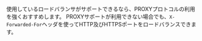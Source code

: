 使用しているロードバランサがサポートできるなら、PROXYプロトコルの利用を強くおすすめします。 PROXYサポートが利用できない場合でも、`X-Forwarded-For`ヘッダを使ってHTTP及びHTTPSポートをロードバランスできます。
